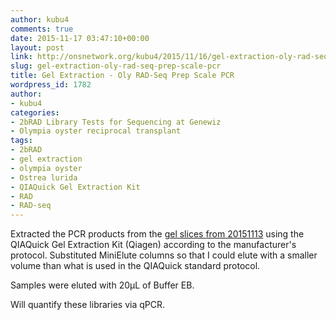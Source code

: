 ```yaml
---
author: kubu4
comments: true
date: 2015-11-17 03:47:10+00:00
layout: post
link: http://onsnetwork.org/kubu4/2015/11/16/gel-extraction-oly-rad-seq-prep-scale-pcr/
slug: gel-extraction-oly-rad-seq-prep-scale-pcr
title: Gel Extraction - Oly RAD-Seq Prep Scale PCR
wordpress_id: 1782
author:
- kubu4
categories:
- 2bRAD Library Tests for Sequencing at Genewiz
- Olympia oyster reciprocal transplant
tags:
- 2bRAD
- gel extraction
- olympia oyster
- Ostrea lurida
- QIAQuick Gel Extraction Kit
- RAD
- RAD-seq
---
```


Extracted the PCR products from the [gel slices from 20151113](http://onsnetwork.org/kubu4/2015/11/13/pcr-oly-rad-seq-prep-scale-pcr-2/) using the QIAQuick Gel Extraction Kit (Qiagen) according to the manufacturer's protocol. Substituted MiniElute columns so that I could elute with a smaller volume than what is used in the QIAQuick standard protocol.

Samples were eluted with 20μL of Buffer EB.

Will quantify these libraries via qPCR.
